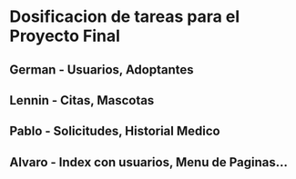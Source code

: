 # Dosificacion de tareas para el Proyecto Final
## German - Usuarios, Adoptantes
## Lennin - Citas, Mascotas
## Pablo - Solicitudes, Historial Medico
## Alvaro - Index con usuarios, Menu de Paginas...